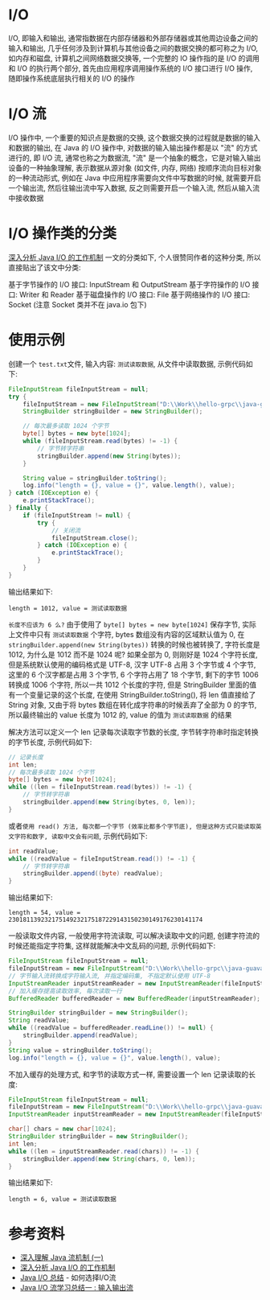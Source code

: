 # I/O

I/O, 即输入和输出, 通常指数据在内部存储器和外部存储器或其他周边设备之间的输入和输出, 几乎任何涉及到计算机与其他设备之间的数据交换的都可称之为 I/O, 如内存和磁盘, 计算机之间网络数据交换等, 一个完整的 IO 操作指的是 I/O 的调用和 I/O 的执行两个部分, 首先由应用程序调用操作系统的 I/O 接口进行 I/O 操作, 随即操作系统底层执行相关的 I/O 的操作

# I/O 流

I/O 操作中, 一个重要的知识点是数据的交换, 这个数据交换的过程就是数据的输入和数据的输出, 在 Java 的 I/O 操作中, 对数据的输入输出操作都是以 "流" 的方式进行的, 即 I/O 流, 通常也称之为数据流, "流" 是一个抽象的概念，它是对输入输出设备的一种抽象理解, 表示数据从源对象 (如文件, 内存, 网络) 按顺序流向目标对象的一种流动形式, 例如在 Java 中应用程序需要向文件中写数据的时候, 就需要开启一个输出流, 然后往输出流中写入数据, 反之则需要开启一个输入流, 然后从输入流中接收数据

# I/O 操作类的分类

[深入分析 Java I/O 的工作机制](https://www.ibm.com/developerworks/cn/java/j-lo-javaio/index.html) 一文的分类如下, 个人很赞同作者的这种分类, 所以直接贴出了该文中分类:

基于字节操作的 I/O 接口: InputStream 和 OutputStream
基于字符操作的 I/O 接口: Writer 和 Reader
基于磁盘操作的 I/O 接口: File
基于网络操作的 I/O 接口: Socket (注意 Socket 类并不在 java.io 包下)

# 使用示例

创建一个 `test.txt`文件, 输入内容: `测试读取数据`, 从文件中读取数据, 示例代码如下:

```java
FileInputStream fileInputStream = null;
try {
    fileInputStream = new FileInputStream("D:\\Work\\hello-grpc\\java-guava\\src\\main\\resources\\md\\test.txt");
    StringBuilder stringBuilder = new StringBuilder();

    // 每次最多读取 1024 个字节
    byte[] bytes = new byte[1024];
    while (fileInputStream.read(bytes) != -1) {
        // 字节转字符串
        stringBuilder.append(new String(bytes));
    }

    String value = stringBuilder.toString();
    log.info("length = {}, value = {}", value.length(), value);
} catch (IOException e) {
    e.printStackTrace();
} finally {
    if (fileInputStream != null) {
        try {
            // 关闭流
            fileInputStream.close();
        } catch (IOException e) {
            e.printStackTrace();
        }
    }
}
```

输出结果如下:

```text
length = 1012, value = 测试读取数据
```

`长度不应该为 6 么?` 由于使用了 `byte[] bytes = new byte[1024]` 保存字节, 实际上文件中只有 `测试读取数据` 个字符, bytes 数组没有内容的区域默认值为 0, 在 `stringBuilder.append(new String(bytes))` 转换的时候也被转换了, 字符长度是 1012, 为什么是 1012 而不是 1024 呢? 如果全部为 0, 则刚好是 1024 个字符长度, 但是系统默认使用的编码格式是 UTF-8, 汉字 UTF-8 占用 3 个字节或 4 个字节, 这里的 6 个汉字都是占用 3 个字节, 6 个字符占用了 18 个字节, 剩下的字节 1006 转换成 1006 个字符, 所以一共 1012 个长度的字符, 但是 StringBuilder 里面的值有一个变量记录的这个长度, 在使用 StringBuilder.toString(), 将 len 值直接给了 String 对象, 又由于将 bytes 数组在转化成字符串的时候丢弃了全部为 0 的字节, 所以最终输出的 value 长度为 1012 的, value 的值为 `测试读取数据` 的结果 

解决方法可以定义一个 len 记录每次读取字节数的长度, 字节转字符串时指定转换的字节长度, 示例代码如下:

```java
// 记录长度
int len;
// 每次最多读取 1024 个字节
byte[] bytes = new byte[1024];
while ((len = fileInputStream.read(bytes)) != -1) {
    // 字节转字符串
    stringBuilder.append(new String(bytes, 0, len));
}
```

或者`使用 read() 方法, 每次都一个字节 (效率比都多个字节底), 但是这种方式只能读取英文字符和数字, 读取中文会有问题`, 示例代码如下:

```java
int readValue;
while ((readValue = fileInputStream.read()) != -1) {
    // 字节转字符串
    stringBuilder.append((byte) readValue);
}
```

输出结果如下:

```text
length = 54, value = 230181139232175149232175187229143150230149176230141174
```

一般读取文件内容, 一般使用字符流读取, 可以解决读取中文的问题, 创建字符流的时候还能指定字符集, 这样就能解决中文乱码的问题, 示例代码如下:

```java
FileInputStream fileInputStream = null;
fileInputStream = new FileInputStream("D:\\Work\\hello-grpc\\java-guava\\src\\main\\resources\\md\\test.txt");
// 字节输入流转换成字符输入流, 并指定编码集, 不指定默认使用 UTF-8
InputStreamReader inputStreamReader = new InputStreamReader(fileInputStream, StandardCharsets.UTF_8);
// 加入缓存提高读取效率, 每次读取一行
BufferedReader bufferedReader = new BufferedReader(inputStreamReader);

StringBuilder stringBuilder = new StringBuilder();
String readValue;
while ((readValue = bufferedReader.readLine()) != null) {
    stringBuilder.append(readValue);
}
String value = stringBuilder.toString();
log.info("length = {}, value = {}", value.length(), value);
```

不加入缓存的处理方式, 和字节的读取方式一样, 需要设置一个 len 记录读取的长度:

```java
FileInputStream fileInputStream = null;
fileInputStream = new FileInputStream("D:\\Work\\hello-grpc\\java-guava\\src\\main\\resources\\md\\test.txt");
InputStreamReader inputStreamReader = new InputStreamReader(fileInputStream, StandardCharsets.UTF_8);

char[] chars = new char[1024];
StringBuilder stringBuilder = new StringBuilder();
int len;
while ((len = inputStreamReader.read(chars)) != -1) {
    stringBuilder.append(new String(chars, 0, len));
}
```

输出结果如下:

```text
length = 6, value = 测试读取数据
```

# 参考资料

* [深入理解 Java 流机制 (一)](https://www.cnblogs.com/forget406/p/5316452.html)
* [深入分析 Java I/O 的工作机制](https://www.ibm.com/developerworks/cn/java/j-lo-javaio/index.html)
* [Java I/O 总结](http://www.importnew.com/23708.html) - 如何选择I/O流
* [Java I/O 流学习总结一 : 输入输出流](https://blog.csdn.net/zhaoyanjun6/article/details/54292148)
